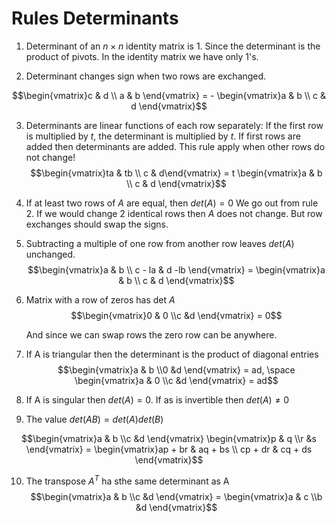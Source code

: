 #  Rules Determinants

1. Determinant of an $n \times n$ identity matrix is 1. Since the determinant is the product of pivots. In the identity matrix we have only 1's.

2. Determinant changes sign when two rows are exchanged.

$$\begin{vmatrix}c & d \\ a & b \end{vmatrix} = - \begin{vmatrix}a & b \\ c & d \end{vmatrix}$$

3. Determinants are linear functions of each row separately:
If the first row is multiplied by $t$, the determinant is multiplied by $t$. If first rows are added then determinants are added. This rule apply when other rows do not change!
$$\begin{vmatrix}ta & tb \\ c & d\end{vmatrix} = t \begin{vmatrix}a & b \\ c & d \end{vmatrix}$$


4. If at least two rows of $A$ are equal, then $det(A) = 0$
We go out from rule 2. If we would change 2 identical rows then $A$ does not change. But row exchanges should swap the signs.

5. Subtracting a multiple of one row from another row leaves $det(A)$ unchanged. 
   $$\begin{vmatrix}a & b \\ c - la & d -lb \end{vmatrix} = \begin{vmatrix}a & b \\ c & d \end{vmatrix}$$

6. Matrix with a row of zeros has det $A$ 
   $$\begin{vmatrix}0 & 0 \\c &d \end{vmatrix} = 0$$
   
   And since we can swap rows the zero row can be anywhere.

7. If A is triangular then the determinant is the product of diagonal entries
   $$\begin{vmatrix}a & b \\0 &d \end{vmatrix} = ad, \space \begin{vmatrix}a & 0 \\c &d \end{vmatrix} = ad$$


8. If A is singular then $det(A) = 0$. If as is invertible then $det(A) \ne 0$


9. The value $det(AB) = det(A)det(B)$

$$\begin{vmatrix}a & b \\c &d \end{vmatrix} \begin{vmatrix}p & q \\r &s \end{vmatrix} = \begin{vmatrix}ap + br & aq + bs \\ cp + dr & cq + ds \end{vmatrix}$$


10.  The transpose $A^T$ ha sthe same determinant as A 
        $$\begin{vmatrix}a & b \\c &d \end{vmatrix} = \begin{vmatrix}a & c \\b &d \end{vmatrix}$$

